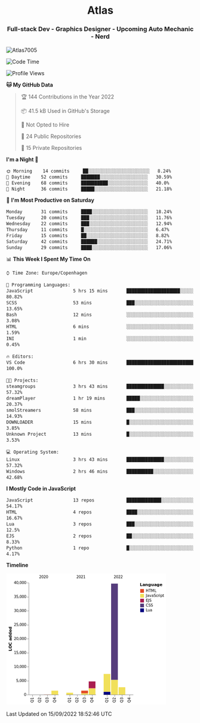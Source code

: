 <h1 align="center">Atlas</h1>
<h3 align="center">Full-stack Dev - Graphics Designer - Upcoming Auto Mechanic - Nerd</h3>

<p><img align="center" src="https://github-readme-stats.vercel.app/api/top-langs?username=Atlas7005&show_icons=true&locale=en&layout=compact" alt="Atlas7005" /></p>

<!--START_SECTION:waka-->
![Code Time](http://img.shields.io/badge/Code%20Time-673%20hrs%2013%20mins-blue)

![Profile Views](http://img.shields.io/badge/Profile%20Views-7-blue)

**🐱 My GitHub Data** 

> 🏆 144 Contributions in the Year 2022
 > 
> 📦 41.5 kB Used in GitHub's Storage 
 > 
> 🚫 Not Opted to Hire
 > 
> 📜 24 Public Repositories 
 > 
> 🔑 15 Private Repositories  
 > 
**I'm a Night 🦉** 

```text
🌞 Morning    14 commits     ██░░░░░░░░░░░░░░░░░░░░░░░   8.24% 
🌆 Daytime    52 commits     ███████░░░░░░░░░░░░░░░░░░   30.59% 
🌃 Evening    68 commits     ██████████░░░░░░░░░░░░░░░   40.0% 
🌙 Night      36 commits     █████░░░░░░░░░░░░░░░░░░░░   21.18%

```
📅 **I'm Most Productive on Saturday** 

```text
Monday       31 commits     ████░░░░░░░░░░░░░░░░░░░░░   18.24% 
Tuesday      20 commits     ███░░░░░░░░░░░░░░░░░░░░░░   11.76% 
Wednesday    22 commits     ███░░░░░░░░░░░░░░░░░░░░░░   12.94% 
Thursday     11 commits     █░░░░░░░░░░░░░░░░░░░░░░░░   6.47% 
Friday       15 commits     ██░░░░░░░░░░░░░░░░░░░░░░░   8.82% 
Saturday     42 commits     ██████░░░░░░░░░░░░░░░░░░░   24.71% 
Sunday       29 commits     ████░░░░░░░░░░░░░░░░░░░░░   17.06%

```


📊 **This Week I Spent My Time On** 

```text
⌚︎ Time Zone: Europe/Copenhagen

💬 Programming Languages: 
JavaScript               5 hrs 15 mins       ████████████████████░░░░░   80.82% 
SCSS                     53 mins             ███░░░░░░░░░░░░░░░░░░░░░░   13.65% 
Bash                     12 mins             ░░░░░░░░░░░░░░░░░░░░░░░░░   3.08% 
HTML                     6 mins              ░░░░░░░░░░░░░░░░░░░░░░░░░   1.59% 
INI                      1 min               ░░░░░░░░░░░░░░░░░░░░░░░░░   0.45%

🔥 Editors: 
VS Code                  6 hrs 30 mins       █████████████████████████   100.0%

🐱‍💻 Projects: 
steamgroups              3 hrs 43 mins       ██████████████░░░░░░░░░░░   57.32% 
dreamPlayer              1 hr 19 mins        █████░░░░░░░░░░░░░░░░░░░░   20.37% 
smolStreamers            58 mins             ███░░░░░░░░░░░░░░░░░░░░░░   14.93% 
DOWNLOADER               15 mins             █░░░░░░░░░░░░░░░░░░░░░░░░   3.85% 
Unknown Project          13 mins             █░░░░░░░░░░░░░░░░░░░░░░░░   3.53%

💻 Operating System: 
Linux                    3 hrs 43 mins       ██████████████░░░░░░░░░░░   57.32% 
Windows                  2 hrs 46 mins       ██████████░░░░░░░░░░░░░░░   42.68%

```

**I Mostly Code in JavaScript** 

```text
JavaScript               13 repos            █████████████░░░░░░░░░░░░   54.17% 
HTML                     4 repos             ████░░░░░░░░░░░░░░░░░░░░░   16.67% 
Lua                      3 repos             ███░░░░░░░░░░░░░░░░░░░░░░   12.5% 
EJS                      2 repos             ██░░░░░░░░░░░░░░░░░░░░░░░   8.33% 
Python                   1 repo              █░░░░░░░░░░░░░░░░░░░░░░░░   4.17%

```


**Timeline**

![Chart not found](https://raw.githubusercontent.com/Atlas7005/Atlas7005/master/charts/bar_graph.png) 


 Last Updated on 15/09/2022 18:52:46 UTC
<!--END_SECTION:waka-->
